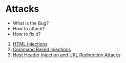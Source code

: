 # Attacks

- What is the Bug?
- How to attack?
- How to fix it?

1. [HTML Injections](html_injections.md)
2. [Command Based Injections](command_injections.md)
3. [Host Header Injection and URL Redirection Attacks](Host_Header_Injection-URL_Redirecting.md)
